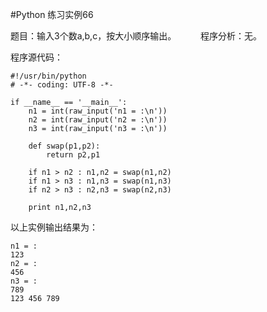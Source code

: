 #Python 练习实例66


题目：输入3个数a,b,c，按大小顺序输出。　　　
程序分析：无。


程序源代码：

```
#!/usr/bin/python
# -*- coding: UTF-8 -*-

if __name__ == '__main__':
    n1 = int(raw_input('n1 = :\n'))
    n2 = int(raw_input('n2 = :\n'))
    n3 = int(raw_input('n3 = :\n'))

    def swap(p1,p2):
        return p2,p1

    if n1 > n2 : n1,n2 = swap(n1,n2)
    if n1 > n3 : n1,n3 = swap(n1,n3)
    if n2 > n3 : n2,n3 = swap(n2,n3)

    print n1,n2,n3
```

以上实例输出结果为：

```
n1 = :
123
n2 = :
456
n3 = :
789
123 456 789
```